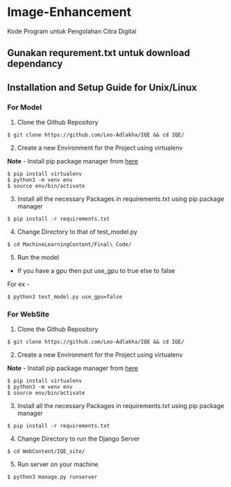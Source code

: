 # Image-Enhancement
Kode Program untuk Pengolahan Citra Digital

## Gunakan requrement.txt untuk download dependancy

## Installation and Setup Guide for Unix/Linux

### For Model

1. Clone the Github Repository

```
$ git clone https://github.com/Leo-Adlakha/IQE && cd IQE/
```

2. Create a new Environment for the Project using virtualenv

**Note** - Install pip package manager from [here](https://pip.pypa.io/en/stable/installing/)

```
$ pip install virtualenv
$ python3 -m venv env
$ source env/bin/activate
```


3. Install all the necessary Packages in requirements.txt using pip package manager

```
$ pip install -r requirements.txt
```

4. Change Directory to that of test_model.py

```
$ cd MachineLearningContent/Final\ Code/
```

5. Run the model
* If you have a gpu then put use_gpu to true else to false

For ex -

```
$ python3 test_model.py use_gpu=false
```

### For WebSite

1. Clone the Github Repository

```
$ git clone https://github.com/Leo-Adlakha/IQE && cd IQE/
```

2. Create a new Environment for the Project using virtualenv

**Note** - Install pip package manager from [here](https://pip.pypa.io/en/stable/installing/)

```
$ pip install virtualenv
$ python3 -m venv env
$ source env/bin/activate
```


3. Install all the necessary Packages in requirements.txt using pip package manager

```
$ pip install -r requirements.txt
```

4. Change Directory to run the Django Server

```
$ cd WebContent/IQE_site/
```

5. Run server on your machine

```
$ python3 manage.py runserver
```